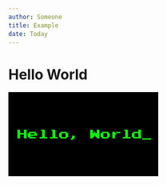 ```yaml
---
author: Someone
title: Example
date: Today
---
```

# Hello World

![Hello world](../src/images/hello_world.png)
